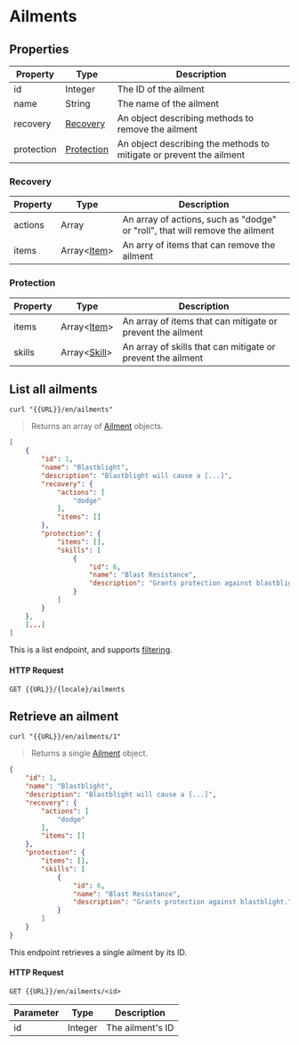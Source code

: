 [Ailment]: #ailments
[Item]: #items
[Skill]: #skills
[Projecting Results]: #projecting-results
[Searching the API]: #searching-the-api

# Ailments
## Properties
|Property|Type|Description|
|---|---|---|
|id|Integer|The ID of the ailment|
|name|String|The name of the ailment|
|recovery|[Recovery](#recovery)|An object describing methods to remove the ailment|
|protection|[Protection](#protection)|An object describing the methods to mitigate or prevent the ailment|

### Recovery
|Property|Type|Description|
|---|---|---|
|actions|Array<String>|An array of actions, such as "dodge" or "roll", that will remove the ailment|
|items|Array<[Item]>|An arry of items that can remove the ailment|

### Protection
|Property|Type|Description|
|---|---|---|
|items|Array<[Item]>|An array of items that can mitigate or prevent the ailment|
|skills|Array<[Skill]>|An array of skills that can mitigate or prevent the ailment|

## List all ailments
```shell
curl "{{URL}}/en/ailments"
```

> Returns an array of [Ailment] objects.

```json
[
    {
        "id": 1,
        "name": "Blastblight",
        "description": "Blastblight will cause a [...]",
        "recovery": {
            "actions": [
                "dodge"
            ],
            "items": []
        },
        "protection": {
            "items": [],
            "skills": [
                {
                    "id": 6,
                    "name": "Blast Resistance",
                    "description": "Grants protection against blastblight."
                }
            ]
        }
    },
    [...]
]
```

This is a list endpoint, and supports [filtering](#filtering-objects-in-the-response).

#### HTTP Request
`GET {{URL}}/{locale}/ailments`

## Retrieve an ailment
```shell
curl "{{URL}}/en/ailments/1"
```

> Returns a single [Ailment] object.

```json
{
    "id": 1,
    "name": "Blastblight",
    "description": "Blastblight will cause a [...]",
    "recovery": {
        "actions": [
            "dodge"
        ],
        "items": []
    },
    "protection": {
        "items": [],
        "skills": [
            {
                "id": 6,
                "name": "Blast Resistance",
                "description": "Grants protection against blastblight."
            }
        ]
    }
}
```

This endpoint retrieves a single ailment by its ID.

#### HTTP Request
`GET {{URL}}/en/ailments/<id>`

|Parameter|Type|Description|
|---|---|---|
|id|Integer|The ailment's ID|